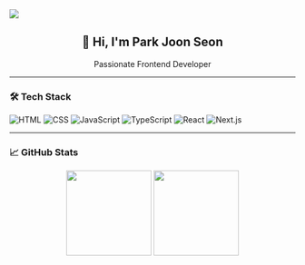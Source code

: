 <img src="https://capsule-render.vercel.app/api?type=waving&&color=0:a82da8,100:6076f1&height=250&section=header&text=Welcome%20to%20the%20JoonSeon's%20Github&fontSize=30&fontAlign=70" />
<h2 align="center">👋 Hi, I'm Park Joon Seon</h2>
<p align="center">
  Passionate Frontend Developer
</p>

---
### 🛠️ Tech Stack

![HTML](https://img.shields.io/badge/-HTML5-E34F26?style=flat-square&logo=html5&logoColor=white)
![CSS](https://img.shields.io/badge/-CSS3-1572B6?style=flat-square&logo=css3&logoColor=white)
![JavaScript](https://img.shields.io/badge/-JavaScript-F7DF1E?style=flat-square&logo=javascript&logoColor=white)
![TypeScript](https://img.shields.io/badge/-TypeScript-3178C6?style=flat-square&logo=typescript&logoColor=white)
![React](https://img.shields.io/badge/-React-61DAFB?style=flat-square&logo=react&logoColor=black)
![Next.js](https://img.shields.io/badge/-Next.js-000000?style=flat-square&logo=nextdotjs)

---

### 📈 GitHub Stats

<p align="center">
  <img src="https://github-readme-stats.vercel.app/api?username=roastt1&show_icons=true" height="150" />
  <img src="https://github-readme-stats.vercel.app/api/top-langs/?username=roastt1&layout=compact" height="150" />
</p>
